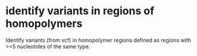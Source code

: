 # identify variants in regions of homopolymers
Identify variants (from vcf) in homopolymer regions defined as regions with >=5 nucleotides of the same type. 

